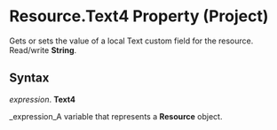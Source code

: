 
# Resource.Text4 Property (Project)

Gets or sets the value of a local Text custom field for the resource. Read/write  **String**.


## Syntax

 _expression_. **Text4**

 _expression_A variable that represents a  **Resource** object.

